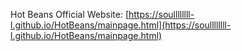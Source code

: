 Hot Beans Official Website: [https://soullllllll-l.github.io/HotBeans/mainpage.html](https://soullllllll-l.github.io/HotBeans/mainpage.html)
